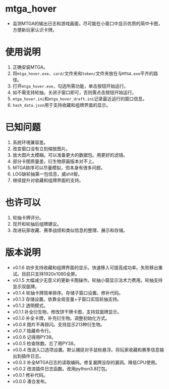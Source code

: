 # mtga_hover
* 监测MTGA的输出日志和游戏画面，尽可能在小窗口中显示优质的简中卡图，方便新玩家认识卡牌。
# 使用说明
1. 正确安装MTGA。
2. 将`mtga_hover.exe`、`card/`文件夹和`token/`文件夹放在与`MTGA.exe`平齐的路径。
3. 打开`mtga_hover.exe`，勾选所需功能，单击按钮开始运行。
4. 如不需支持轮抽，关闭子窗口即可，否则需点击按钮开始运行。
5. `mtga_hover.ini`和`mtga_hover_draft.ini`记录最近运行的窗口信息。
6. `hash_data.json`用于支持收藏和组牌界面的显示。
# 已知问题
1. 系统环境兼容差。
2. 改变窗口没有立刻缩放图片。
3. 放大图片太模糊。可以准备更大的数据包。用更好的滤镜。
4. 部分卡图质量差。衍生物原画版本对不上。
5. MTGA排序可以尽量模拟，但本身有很多问题。
6. LOG缺轮抽第一包信息，威shit智。
7. 继续提升对收藏和组牌界面的支持。
# 也许可以
1. 轮抽卡牌评分。
2. 现开和轮抽后组牌建议。
3. 改进玩家收藏、赛季战绩和类似信息的整理、展示和存储。
# 版本说明
* v0.1.6 初步支持收藏和组牌界面的显示。快速移入可提高成功率。失败移出重试。目前只支持1920x1080全屏。
* v0.1.5 大幅减少无意义的更新卡图操作。轮抽小窗显示法术力费用。轮抽支持显示双面牌。
* v0.1.4 轮抽卡牌简单排序。存储子窗口设置。修补代码。
* v0.1.3 存储设置。依靠全局变量+子窗口实现轮抽支持。
* v0.1.2 透明模式。
* v0.1.1 补全衍生物，修改饼干牌卡图，支持双面牌显示。
* v0.1.0 补全卡牌，补充衍生物。调整初始化方式。
* v0.0.8 图片不再频闪。支持显示213种衍生物。
* v0.0.7 隐藏命令行。
* v0.0.6 记得用PY38。
* v0.0.5 检查除数。忘了用PY38。
* v0.0.4 改进入口选项设置。默认捕捉对手鼠标悬浮。将玩家收藏和赛季信息输出到插件日志。
* v0.0.3 补全MTGA日志的读取编码。修复漏牌没存的漏洞。降低CPU使用。
* v0.0.2 改进插件日志函数。改用python3.8打包。
* v0.0.1 修补代码。
* v0.0.0 凑合发布。